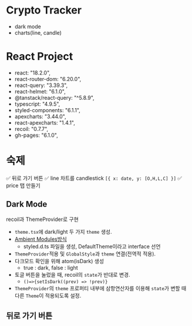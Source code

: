 # Crypto Tracker

- dark mode
- charts(line, candle)

# React Project

- react: "18.2.0",
- react-router-dom: "6.20.0",
- react-query: "3.39.3",
- react-helmet: "6.1.0",
- @tanstack/react-query: "^5.8.9",
- typescript: "4.9.5",
- styled-components: "6.1.1",
- apexcharts: "3.44.0",
- react-apexcharts: "1.4.1",
- recoil: "0.7.7",
- gh-pages: "6.1.0",

# 숙제

✅ 뒤로 가기 버튼
✅ line 차트를 candlestick
`[{ x: date, y: [O,H,L,C] }]`
✅ price 탭 만들기

## Dark Mode

recoil과 ThemeProvider로 구현

- `theme.tsx`에 dark/light 두 가지 `theme` 생성.
- [Ambient Modules방식](https://www.typescriptlang.org/docs/handbook/modules/introduction.html)
  - styled.d.ts 파일을 생성, DefaultTheme이라고 interface 선언
- `ThemeProvider`적용 및 `GlobalStyle`과 `theme` 연결(전역적 적용).
- 다크모드 확인을 위해 atom(isDark) 생성
  - true : dark, false : light
- 토글 버튼을 눌렀을 때, recoil의 `state`가 반대로 변경.
  - `()=>{setIsDark((prev) => !prev)}`
- `ThemeProvider`의 `theme` 프로퍼티 내부에 삼항연산자를 이용해 `state`가 변할 때 다른 `Theme`이 적용되도록 설정.

## 뒤로 가기 버튼
